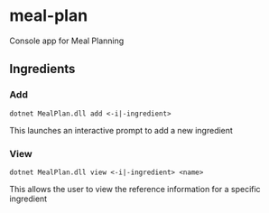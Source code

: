 # meal-plan
Console app for Meal Planning

## Ingredients

### Add
```dotnet MealPlan.dll add <-i|-ingredient>```

This launches an interactive prompt to add a new ingredient

### View
```dotnet MealPlan.dll view <-i|-ingredient> <name>```

This allows the user to view the reference information for a specific ingredient